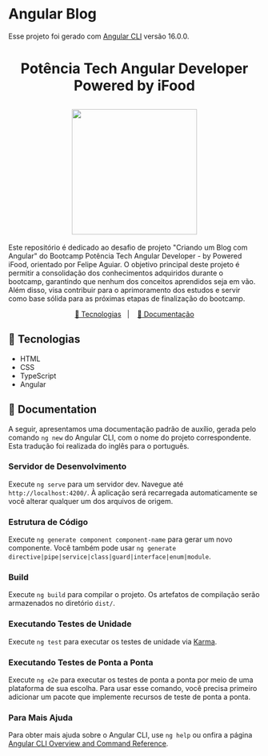 # Angular Blog
Esse projeto foi gerado com [Angular CLI](https://github.com/angular/angular-cli) versão 16.0.0.

<h1 align="center">Potência Tech Angular Developer Powered by iFood </h1>

<h2 align="center"><img src="/src/assets/potência-tech-angular-developer-powered-by-iFood.webp" width="250px"></h2>

<p>Este repositório é dedicado ao desafio de projeto "Criando um Blog com Angular" do Bootcamp Potência Tech Angular Developer - by Powered iFood, orientado por Felipe Aguiar. O objetivo principal deste projeto é permitir a consolidação dos conhecimentos adquiridos durante o bootcamp, garantindo que nenhum dos conceitos aprendidos seja em vão. Além disso, visa contribuir para o aprimoramento dos estudos e servir como base sólida para as próximas etapas de finalização do bootcamp.</p>

<p align="center">
<a href="#-tecnologias">🚀 Tecnologias</a>&nbsp;&nbsp;&nbsp;|&nbsp;&nbsp;&nbsp;
<a href="#-documentation">📝 Documentação</a>
</p>

## 🚀 Tecnologias

- HTML
- CSS
- TypeScript
- Angular

## 📝 Documentation 

A seguir, apresentamos uma documentação padrão de auxílio, gerada pelo comando `ng new` do Angular CLI, com o nome do projeto correspondente. Esta tradução foi realizada do inglês para o português.

### Servidor de Desenvolvimento

Execute `ng serve` para um servidor dev. Navegue até `http://localhost:4200/`. À aplicação será recarregada automaticamente se você alterar qualquer um dos arquivos de origem.

### Estrutura de Código

Execute `ng generate component component-name` para gerar um novo componente. Você também pode usar `ng generate directive|pipe|service|class|guard|interface|enum|module`.

### Build

Execute `ng build` para compilar o projeto. Os artefatos de compilação serão armazenados no diretório `dist/`.

### Executando Testes de Unidade

Execute `ng test` para executar os testes de unidade via [Karma](https://karma-runner.github.io).

###  Executando Testes de Ponta a Ponta

Execute `ng e2e` para executar os testes de ponta a ponta por meio de uma plataforma de sua escolha. Para usar esse comando, você precisa primeiro adicionar um pacote que implemente recursos de teste de ponta a ponta.

### Para Mais Ajuda

Para obter mais ajuda sobre o Angular CLI, use `ng help` ou onfira a página [Angular CLI Overview and Command Reference](https://angular.io/cli).